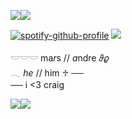 <img src="https://64.media.tumblr.com/8081b2d5081a970df5e91a0d748b4a88/b69c01f137587a87-6f/s400x600/9d7e155339276d05718e56bcd956947ea9bfff6c.pnj"><img src="https://64.media.tumblr.com/8081b2d5081a970df5e91a0d748b4a88/b69c01f137587a87-6f/s400x600/9d7e155339276d05718e56bcd956947ea9bfff6c.pnj">



[![spotify-github-profile](https://spotify-github-profile.kittinanx.com/api/view?uid=31blrcsa5a2jfah66gxcy2gdm6he&cover_image=true&theme=default&show_offline=true&background_color=121212&interchange=true)](https://spotify-github-profile.kittinanx.com/api/view?uid=31blrcsa5a2jfah66gxcy2gdm6he&redirect=true) <img src="https://file.garden/Zvc9-_BkGl48gASt/Screenshot_2024-12-11_11.30.32_PM-removebg-preview.png">

𓎟𓎟𓎟 ma*r*s // *a*ndre 𝜗𝜚<br>
𓂃 *he* // him ♱ ──<br>
── i <3 craig

<img src="https://64.media.tumblr.com/8081b2d5081a970df5e91a0d748b4a88/b69c01f137587a87-6f/s400x600/9d7e155339276d05718e56bcd956947ea9bfff6c.pnj"><img src="https://64.media.tumblr.com/8081b2d5081a970df5e91a0d748b4a88/b69c01f137587a87-6f/s400x600/9d7e155339276d05718e56bcd956947ea9bfff6c.pnj">
